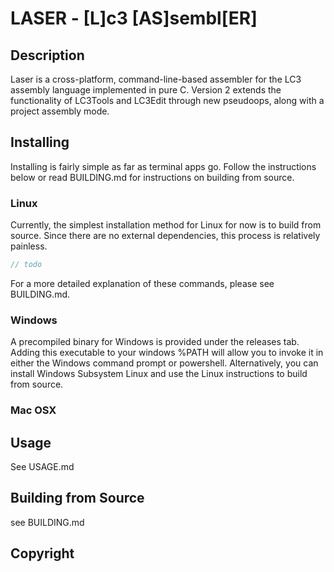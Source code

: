 # LASER - [**L**]c3 [**AS**]sembl[**ER**]

## Description

Laser is a cross-platform, command-line-based assembler for the LC3 assembly 
language implemented in pure C. Version 2 extends the functionality of LC3Tools 
and LC3Edit through new pseudoops, along with a project assembly mode.

## Installing

Installing is fairly simple as far as terminal apps go. Follow the instructions 
below or read BUILDING.md for instructions on building from source.

### Linux

Currently, the simplest installation method for Linux for now is to build from 
source. Since there are no external dependencies, this process is relatively 
painless.

```c
// todo
```

For a more detailed explanation of these commands, please see BUILDING.md.

### Windows

A precompiled binary for Windows is provided under the releases tab. Adding 
this executable to your windows %PATH will allow you to invoke it in either 
the Windows command prompt or powershell. Alternatively, you can install 
Windows Subsystem Linux and use the Linux instructions to build from source.

### Mac OSX

## Usage

See USAGE.md

## Building from Source

see BUILDING.md

## Copyright